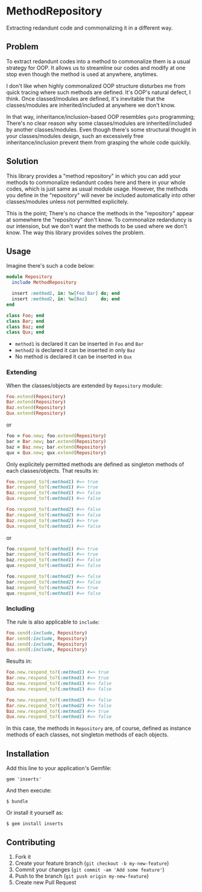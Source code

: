 # MethodRepository

Extracting redandunt code and commonalizing it in a different way.

## Problem

To extract redandunt codes into a method to commonalize them is a usual strategy for OOP. It allows us to streamline our codes and modify at one stop even though the method is used at anywhere, anytimes.

I don't like when highly commonalized OOP structure disturbes me from quick tracing where such methods are defined. It's OOP's natural defect, I think. Once  classed/modules are defined, it's inevitable that the classes/modules are inherited/included at anywhere we don't know.

In that way, inheritance/inclusion-based OOP resembles `goto` programming; There's no clear reason why some classes/modules are inherited/included by another classes/modules. Even though there's some structural thought in your classes/modules design, such an excessively free inheritance/inclusion prevent them from grasping the whole code quickily.

## Solution

This library provides a "method repository" in which you can add your methods to commonalize redandunt codes here and there in your whole codes, which is just same as usual module usage. However, the methods you define in the "repository" will never be included automatically into other classes/modules unless not permitted explicitely.

This is the point; There's no chance the methods in the "repository" appear at somewhere the "repository" don't know. To commonalize redanduncy is our intension, but we don't want the methods to be used where we don't know. The way this library provides solves the problem.

## Usage

Imagine there's such a code below:

```ruby
module Repository
  include MethodRepository

  insert :method1, in: %w[Foo Bar] do; end
  insert :method2, in: %w[Baz]     do; end
end

class Foo; end
class Bar; end
class Baz; end
class Qux; end
```

  * `method1` is declared it can be inserted in `Foo` and `Bar`
  * `method2` is declared it can be inserted in only `Baz`
  * No method is declared it can be inserted in `Qux`

### Extending

When the classes/objects are extended by `Repository` module:

```ruby
Foo.extend(Repository)
Bar.extend(Repository)
Baz.extend(Repository)
Qux.extend(Repository)
```

or

```ruby
foo = Foo.new; foo.extend(Repository)
bar = Bar.new; bar.extend(Repository)
baz = Baz.new; bar.extend(Repository)
qux = Qux.new; qux.extend(Repository)
```

Only explicitely permitted methods are defined as singleton methods of each classes/objects. That results in:

```ruby
Foo.respond_to?(:method1) #=> true
Bar.respond_to?(:method1) #=> true
Baz.respond_to?(:method1) #=> false
Qux.respond_to?(:method1) #=> false

Foo.respond_to?(:method2) #=> false
Bar.respond_to?(:method2) #=> false
Baz.respond_to?(:method2) #=> true
Qux.respond_to?(:method1) #=> false
```

or

```ruby
foo.respond_to?(:method1) #=> true
bar.respond_to?(:method1) #=> true
baz.respond_to?(:method1) #=> false
qux.respond_to?(:method1) #=> false

foo.respond_to?(:method2) #=> false
bar.respond_to?(:method2) #=> false
baz.respond_to?(:method2) #=> true
qux.respond_to?(:method1) #=> false
```

### Including

The rule is also applicable to `include`:

```ruby
Foo.send(:include, Repository)
Bar.send(:include, Repository)
Baz.send(:include, Repository)
Qux.send(:include, Repository)
```

Results in:

```ruby
Foo.new.respond_to?(:method1) #=> true
Bar.new.respond_to?(:method1) #=> true
Baz.new.respond_to?(:method1) #=> false
Qux.new.respond_to?(:method1) #=> false

Foo.new.respond_to?(:method2) #=> false
Bar.new.respond_to?(:method2) #=> false
Baz.new.respond_to?(:method2) #=> true
Qux.new.respond_to?(:method1) #=> false
```

In this case, the methods in `Repository` are, of course, defined as instance methods of each classes, not singleton methods of each objects.

## Installation

Add this line to your application's Gemfile:

    gem 'inserts'

And then execute:

    $ bundle

Or install it yourself as:

    $ gem install inserts

## Contributing

1. Fork it
2. Create your feature branch (`git checkout -b my-new-feature`)
3. Commit your changes (`git commit -am 'Add some feature'`)
4. Push to the branch (`git push origin my-new-feature`)
5. Create new Pull Request
